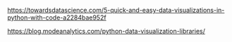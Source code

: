 https://towardsdatascience.com/5-quick-and-easy-data-visualizations-in-python-with-code-a2284bae952f

https://blog.modeanalytics.com/python-data-visualization-libraries/
